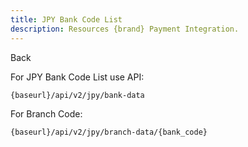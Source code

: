 ```yaml
---
title: JPY Bank Code List
description: Resources {brand} Payment Integration. 
---
```


<x-button href="{{ url()->previous() }}">Back</x-button>

For JPY Bank Code List use API:

```bash
{baseurl}/api/v2/jpy/bank-data
```

For Branch Code:

```bash
{baseurl}/api/v2/jpy/branch-data/{bank_code}
```
